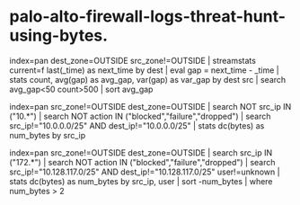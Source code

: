 # palo-alto-firewall-logs-threat-hunt-using-bytes.

index=pan dest_zone=OUTSIDE src_zone!=OUTSIDE 
| streamstats current=f last(_time) as next_time by dest 
| eval gap = next_time - _time
| stats count, avg(gap) as avg_gap, var(gap) as var_gap by dest src
| search avg_gap<50 count>500
| sort avg_gap

index=pan src_zone!=OUTSIDE dest_zone=OUTSIDE | search NOT src_ip IN ("10.*") | search NOT action IN ("blocked","failure","dropped") 
| search src_ip!="10.0.0.0/25" AND dest_ip!="10.0.0.0/25"
| stats dc(bytes) as num_bytes by src_ip



index=pan src_zone!=OUTSIDE dest_zone=OUTSIDE | search src_ip IN ("172.*") | search NOT action IN ("blocked","failure","dropped")  | search src_ip!="10.128.117.0/25" AND dest_ip!="10.128.117.0/25"  user!=unknown | stats  dc(bytes) as num_bytes by src_ip, user | sort -num_bytes | where num_bytes > 2

